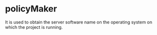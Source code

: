 # policyMaker
It is used to obtain the server software name on the operating system on which the project is running.

